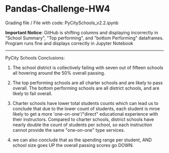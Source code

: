 # Pandas-Challenge-HW4
Grading file / File with code: PyCitySchools_v2.2.ipynb


****Important Notice****:
GitHub is shifting columns and displaying incorrectly in "School Summary", "Top performing", and "bottom Performing" dataframes. Program runs fine and displays correctly in Jupyter Notebook 
*****************************************************

PyCity Schools Conclusions:

1. The school district is collectively failing with seven out of fifteen schools all hovering around the 50% overall passing.

2. The top performing schools are all charter schools and are likely to pass overall. The bottom performing schools are all district schools, and are likely to fail overall.

3. Charter schools have lower total students counts which can lead us to conclude that due to the lower count of students, each student is mroe likely to get a more 'one-on-one'/"direct" educational experience with their instructors. Compared to charter schools, district schools have nearly double the count of students per school, so each instruction cannot provide the same "one-on-one" type services.

4. we can also conclude that as the spending range per student, AND school size goes UP the overall passing scores go DOWN.

